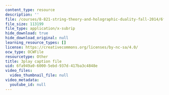 ```yaml
---
content_type: resource
description: ''
file: /courses/8-821-string-theory-and-holographic-duality-fall-2014/6fa949a060005ebd937d417ba3c4848e_WPuDh61Lkpg.vtt
file_size: 113199
file_type: application/x-subrip
hide_download: true
hide_download_original: null
learning_resource_types: []
license: https://creativecommons.org/licenses/by-nc-sa/4.0/
ocw_type: OCWFile
resourcetype: Other
title: 3play caption file
uid: 6fa949a0-6000-5ebd-937d-417ba3c4848e
video_files:
  video_thumbnail_file: null
video_metadata:
  youtube_id: null
---
```

